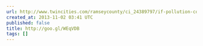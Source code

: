 ```yaml
---
url: http://www.twincities.com/ramseycounty/ci_24389797/if-pollution-costs-soar-county-says-its-covered?IADID=Search-www.twincities.com-www.twincities.com
created_at: 2013-11-02 03:41 UTC
published: false
title: http://goo.gl/WEqVDB
tags: []
---
```



